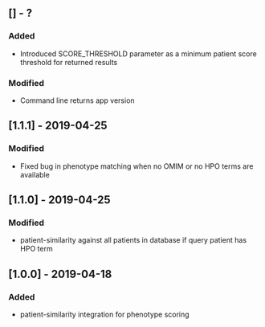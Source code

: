 ## [] - ?

### Added
- Introduced SCORE_THRESHOLD parameter as a minimum patient score threshold for returned results

### Modified
- Command line returns app version


## [1.1.1] - 2019-04-25

### Modified
-  Fixed bug in phenotype matching when no OMIM or no HPO terms are available


## [1.1.0] - 2019-04-25

### Modified
-  patient-similarity against all patients in database if query patient has HPO term


## [1.0.0] - 2019-04-18

### Added
-  patient-similarity integration for phenotype scoring
